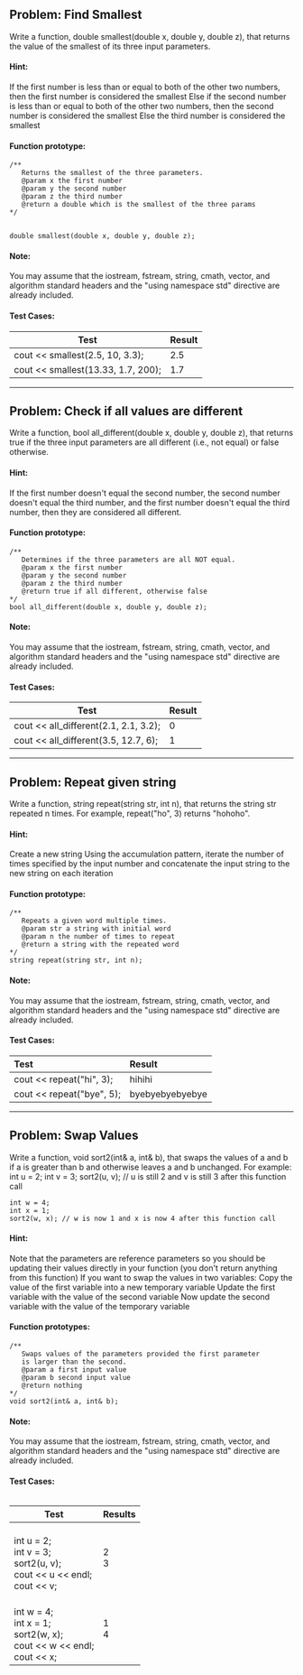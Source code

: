 ## Problem: Find Smallest

Write a function, double smallest(double x, double y, double z), that returns the value of the smallest of its three input parameters. 

#### Hint:
If the first number is less than or equal to both of the other two numbers, then the first number is considered the smallest
Else if the second number is less than or equal to both of the other two numbers, then the second number is considered the smallest
Else the third number is considered the smallest


#### Function prototype:
	/**
	   Returns the smallest of the three parameters.
	   @param x the first number
	   @param y the second number
	   @param z the third number
	   @return a double which is the smallest of the three params
	*/


	double smallest(double x, double y, double z);
#### Note: 
You may assume that the iostream, fstream, string, cmath, vector, and algorithm standard headers and the "using namespace std" directive are already included.

#### Test Cases:
	
| Test	| Result |
|--- | --- |
| cout << smallest(2.5, 10, 3.3); | 2.5 |
| cout << smallest(13.33, 1.7, 200); | 1.7 |
	


_______________________________

## Problem: Check if all values are different
Write a function, bool all_different(double x, double y, double z), that returns true if the three input parameters are all different (i.e., not equal) or false otherwise.

#### Hint: 
If the first number doesn't equal the second number, the second number doesn't equal the third number, and the first number doesn't equal the third number, then they are considered all different.

#### Function prototype:
	/**
	   Determines if the three parameters are all NOT equal.
	   @param x the first number
	   @param y the second number
	   @param z the third number
	   @return true if all different, otherwise false
	*/
	bool all_different(double x, double y, double z);

#### Note: 
You may assume that the iostream, fstream, string, cmath, vector, and algorithm standard headers and the "using namespace std" directive are already included.

#### Test Cases:

<!-- 
<table align="left">
<thead>
<tr>
<th>Test</th>
<th>Results</th>
</tr>
</thead>
<tbody>
<tr>
<td>cout << all_different(2.1, 2.1, 3.2);</td>
<td>0</td>
<tr>
<td>cout << all_different(3.5, 12.7, 6);</td>
<td>1</td>
</tr>
</tbody>
</table>
 -->

| Test	| Result |
|--- | --- |
| cout << all_different(2.1, 2.1, 3.2); | 0 |
| cout << all_different(3.5, 12.7, 6); | 1 |

_______________________________

## Problem: Repeat given string

Write a function, string repeat(string str, int n), that returns the string str repeated n times. For example, repeat("ho", 3) returns "hohoho".

#### Hint:
Create a new string
Using the accumulation pattern, iterate the number of times specified by the input number and concatenate the input string to the new string on each iteration

#### Function prototype:
	/**
	   Repeats a given word multiple times.
	   @param str a string with initial word
	   @param n the number of times to repeat
	   @return a string with the repeated word
	*/
	string repeat(string str, int n);

#### Note: 
You may assume that the iostream, fstream, string, cmath, vector, and algorithm standard headers and the "using namespace std" directive are already included.

#### Test Cases:

| Test | Result |
| :-- | :-- |
| cout << repeat("hi", 3); | hihihi|
| cout << repeat("bye", 5); | byebyebyebyebye |



_______________________________

## Problem: Swap Values

Write a function, void sort2(int& a, int& b), that swaps the values of a and b if a is greater than b and otherwise leaves a and b unchanged. For example:
	int u = 2;
	int v = 3;
	sort2(u, v); // u is still 2 and v is still 3 after this function call

	int w = 4;
	int x = 1;
	sort2(w, x); // w is now 1 and x is now 4 after this function call
	
#### Hint:
Note that the parameters are reference parameters so you should be updating their values directly in your function (you don't return anything from this function)
If you want to swap the values in two variables:
Copy the value of the first variable into a new temporary variable
Update the first variable with the value of the second variable
Now update the second variable with the value of the temporary variable

#### Function prototypes:
	/**
	   Swaps values of the parameters provided the first parameter
	   is larger than the second.
	   @param a first input value
	   @param b second input value
	   @return nothing
	*/
	void sort2(int& a, int& b);
#### Note: 
You may assume that the iostream, fstream, string, cmath, vector, and algorithm standard headers and the "using namespace std" directive are already included.

#### Test Cases:


<table align="left">
<thead>
<tr>
<th>Test</th>
<th>Results</th>
</tr>
</thead>
<tbody>
<tr>
<td>
<br>	int u = 2;
<br>	int v = 3;
<br>	sort2(u, v);
<br>	cout << u << endl;
<br>	cout << v;
</td>
<td>2<br>3</td>
<tr>
<td>
<br>	int w = 4;
<br>	int x = 1;
<br>	sort2(w, x);
<br>	cout << w << endl;
<br>	cout << x;
</td>
<td>1<br>4</td>
</tr>
</tbody>
</table>